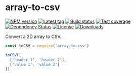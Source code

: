 # array-to-csv

[![NPM version][npm-image]][npm-url]
[![Latest tag][github-tag]][github-url]
[![Build status][travis-image]][travis-url]
[![Test coverage][coveralls-image]][coveralls-url]
[![Dependency Status][david-image]][david-url]
[![License][license-image]][license-url]
[![Downloads][downloads-image]][downloads-url]

Convert a 2D array to CSV.

```js
const toCSV = require('array-to-csv')

toCSV([
  ['header 1', 'header 2'],
  ['value 1', 'value 2']
])
```

[npm-image]: https://img.shields.io/npm/v/array-to-csv.svg?style=flat-square
[npm-url]: https://npmjs.org/package/array-to-csv
[github-tag]: http://img.shields.io/github/tag/jonathanong/array-to-csv.svg?style=flat-square
[github-url]: https://github.com/jonathanong/array-to-csv/tags
[travis-image]: https://img.shields.io/travis/jonathanong/array-to-csv.svg?style=flat-square
[travis-url]: https://travis-ci.org/jonathanong/array-to-csv
[coveralls-image]: https://img.shields.io/coveralls/jonathanong/array-to-csv.svg?style=flat-square
[coveralls-url]: https://coveralls.io/r/jonathanong/array-to-csv
[david-image]: http://img.shields.io/david/jonathanong/array-to-csv.svg?style=flat-square
[david-url]: https://david-dm.org/jonathanong/array-to-csv
[license-image]: http://img.shields.io/npm/l/array-to-csv.svg?style=flat-square
[license-url]: LICENSE
[downloads-image]: http://img.shields.io/npm/dm/array-to-csv.svg?style=flat-square
[downloads-url]: https://npmjs.org/package/array-to-csv
